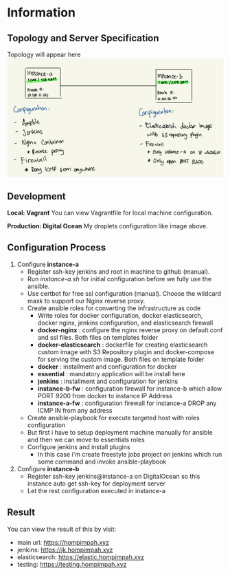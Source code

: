 # Information

## Topology and Server Specification
Topology will appear here
![Topology](/images/topology.jpeg)

## Development
**Local: Vagrant**
You can view Vagrantfile for local machine configuration.

**Production: Digital Ocean**
My droplets configuration like image above.

## Configuration Process
1. Configure **instance-a**
    * Register ssh-key jenkins and root in machine to github (manual). 
    * Run *instance-a.sh* for initial configuration before we fully use the ansible.
    * Use certbot for free ssl configuration (manual). Choose the wildcard mask to support our Nginx reverse proxy.
    * Create ansible roles for converting the infrastructure as code
        * Write roles for docker configuration, docker elasticsearch, docker nginx, jenkins configuration, and elasticsearch firewall
        * **docker-nginx** : configure the nginx reverse proxy on default.conf and ssl files. Both files on templates folder
        * **docker-elasticsearch** : dockerfile for creating elasticsearch custom image with S3 Repository plugin and docker-compose for serving the custom image. Both files on template folder
        * **docker** : installment and configuration for docker
        * **essential** : mandatory application will be install here
        * **jenkins** : installment and configuration for jenkins
        * **instance-b-fw** : configuration firewall for instance-b which allow PORT 9200 from docker to instance IP Address
        * **instance-a-fw** : configuration firewall for instance-a DROP any ICMP IN from any address
    * Create ansible-playbook for execute targeted host with roles configuration
    * But first i have to setup deployment machine manually for ansible and then we can move to essentials roles
    * Configure jenkins and install plugins
        * In this case i'm create freestyle jobs project on jenkins which run some command and invoke ansible-playbook
2. Configure **instance-b**
    * Register ssh-key jenkins@instance-a on DigitalOcean so this instance auto get ssh-key for deployment server
    * Let the rest configuration executed in instance-a

## Result
You can view the result of this by visit:
* main url: https://hompimpah.xyz
* jenkins: https://jk.hompimpah.xyz
* elasticsearch: https://elastic.hompimpah.xyz
* testing: https://testing.hompimpah.xyz